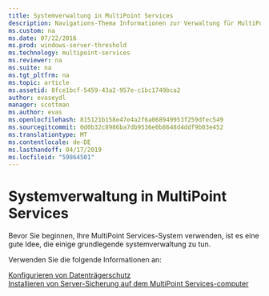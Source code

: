 ```yaml
---
title: Systemverwaltung in MultiPoint Services
description: Navigations-Thema Informationen zur Verwaltung für MultiPoint-Dienste
ms.custom: na
ms.date: 07/22/2016
ms.prod: windows-server-threshold
ms.technology: multipoint-services
ms.reviewer: na
ms.suite: na
ms.tgt_pltfrm: na
ms.topic: article
ms.assetid: 8fce1bcf-5459-43a2-957e-c1bc1749bca2
author: evaseydl
manager: scottman
ms.author: evas
ms.openlocfilehash: 815121b158e47e4a2f6a068949953f259dfec549
ms.sourcegitcommit: 0d0b32c8986ba7db9536e0b8648d4ddf9b03e452
ms.translationtype: MT
ms.contentlocale: de-DE
ms.lasthandoff: 04/17/2019
ms.locfileid: "59864501"
---
```

# <a name="system-administration-in-multipoint-services"></a>Systemverwaltung in MultiPoint Services
Bevor Sie beginnen, Ihre MultiPoint Services-System verwenden, ist es eine gute Idee, die einige grundlegende systemverwaltung zu tun.  
  
Verwenden Sie die folgende Informationen an:

[Konfigurieren von Datenträgerschutz](Configure-Disk-Protection-in-MultiPoint-services.md)  
[Installieren von Server-Sicherung auf dem MultiPoint Services-computer](Install-Server-Backup-on-your-MultiPoint-services-computer.md) 